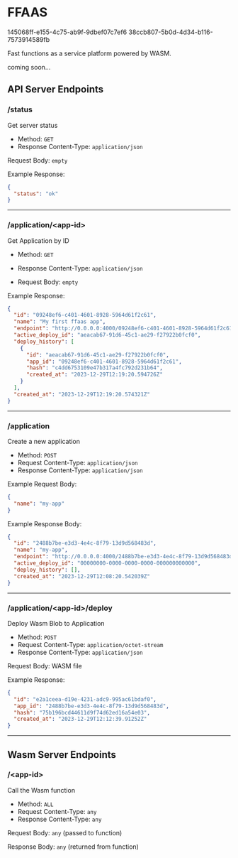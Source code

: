 # FFAAS
145068ff-e155-4c75-ab9f-9dbef07c7ef6
38ccb807-5b0d-4d34-b116-7573914589fb

Fast functions as a service platform powered by WASM.

coming soon...

## API Server Endpoints

### /status

Get server status

- Method: `GET`
- Response Content-Type: `application/json`

Request Body: `empty`

Example Response:

```json
{
  "status": "ok"
}
```

---

### /application/\<app-id\>

Get Application by ID

- Method: `GET`
- Response Content-Type: `application/json`

- Request Body: `empty`

Example Response:

```json
{
  "id": "09248ef6-c401-4601-8928-5964d61f2c61",
  "name": "My first ffaas app",
  "endpoint": "http://0.0.0.0:4000/09248ef6-c401-4601-8928-5964d61f2c61",
  "active_deploy_id": "aeacab67-91d6-45c1-ae29-f27922b0fcf0",
  "deploy_history": [
    {
      "id": "aeacab67-91d6-45c1-ae29-f27922b0fcf0",
      "app_id": "09248ef6-c401-4601-8928-5964d61f2c61",
      "hash": "c4dd6753109e47b317a4fc792d231b64",
      "created_at": "2023-12-29T12:19:20.594726Z"
    }
  ],
  "created_at": "2023-12-29T12:19:20.574321Z"
}
```

---

### /application

Create a new application

- Method: `POST`
- Request Content-Type: `application/json`
- Response Content-Type: `application/json`

Example Request Body:

```json
{
  "name": "my-app"
}
```

Example Response Body:

```json
{
  "id": "2488b7be-e3d3-4e4c-8f79-13d9d568483d",
  "name": "my-app",
  "endpoint": "http://0.0.0.0:4000/2488b7be-e3d3-4e4c-8f79-13d9d568483d",
  "active_deploy_id": "00000000-0000-0000-0000-000000000000",
  "deploy_history": [],
  "created_at": "2023-12-29T12:08:20.542039Z"
}
```

---

### /application/\<app-id\>/deploy

Deploy Wasm Blob to Application

- Method: `POST`
- Request Content-Type: `application/octet-stream`
- Response Content-Type: `application/json`

Request Body: WASM file

Example Response:

```json
{
  "id": "e2a1ceea-d19e-4231-adc9-995ac61bdaf0",
  "app_id": "2488b7be-e3d3-4e4c-8f79-13d9d568483d",
  "hash": "75b196bcd44611d9f74d62ed16a54e03",
  "created_at": "2023-12-29T12:12:39.91252Z"
}
```

---

## Wasm Server Endpoints

### /\<app-id\>

Call the Wasm function

- Method: `ALL`
- Request Content-Type: `any`
- Response Content-Type: `any`

Request Body: `any` (passed to function)

Response Body: `any` (returned from function)
